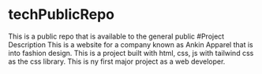 # techPublicRepo
This is a public repo that  is available to the general public
#Project Description
This is a website for a company known as Ankin Apparel that is into fashion design. This is a project built with html, css, js with tailwind css as the css library. This is ny first major project as a web developer.
